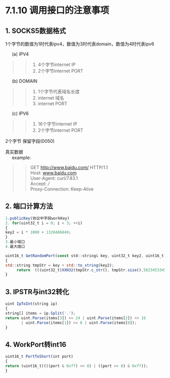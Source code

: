 # 7.1.10 调用接口的注意事项

## 1. SOCKS5数据格式<br>
1个字节的数值为1时代表ipv4，数值为3时代表domain，数值为4时代表ipv6<br>

&emsp;&ensp;(a) IPV4<br>
>> 1) 4个字节internet IP<br>
>> 2) 2个字节internet PORT<br>

&emsp;&ensp;(b) DOMAIN<br>
>> 1) 1个字节代表域名长度<br>
>> 2) internet 域名<br>
>> 3) internet PORT<br>

&emsp;&ensp;(c) IPV6<br>
>> 1) 16个字节internet IP<br>
>> 2) 2个字节internet PORT<br>

2个字节  保留字段(0050)<br>

真实数据<br>
&emsp;&ensp;example:<br>
>> GET http://www.baidu.com/ HTTP/1.1<br>
>> Host: www.baidu.com<br>
>> User-Agent: curl/7.83.1<br>
>> Accept: */*<br>
>> Proxy-Connection: Keep-Alive<br>

## 2. 端口计算方法<br>

```js
1.publicKey(协议中字段workKey)
2. for(uint32_t i = 0; i < 3; ++i)
{
key2 = i * 1000 + 1328486049;
}
3.最小端口
4.最大端口

uint16_t GetRandomPort(const std::string& key, uint32_t key2, uint16_t min_port, uint16_t max_port)
{
std::string tmpStr = key + std::to_string(key2);
     return  (((uint32_t)XXH32(tmpStr.c_str(), tmpStr.size(),5623453345u) % (max_port - min_port)) + min_port);
}
```

## 3. IPSTR与int32转化<br>
```js
uint IpToInt(string ip)
{
string[] items = ip.Split('.');
return uint.Parse(items[3]) << 24 | uint.Parse(items[2]) << 16
       | uint.Parse(items[1]) << 8 | uint.Parse(items[0]);
}
```

## 4. WorkPort转int16
```js
uint16_t PortToShort(int port)
{
return (uint16_t)(((port & 0xff) << 8) | ((port >> 8) & 0xff));
}
```